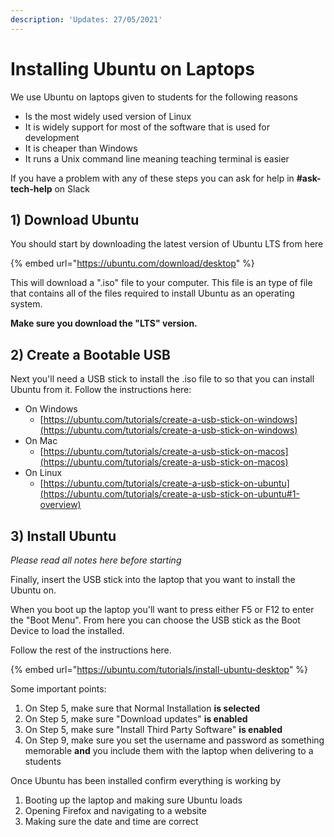 ```yaml
---
description: 'Updates: 27/05/2021'
---
```


# Installing Ubuntu on Laptops

We use Ubuntu on laptops given to students for the following reasons

* Is the most widely used version of Linux
* It is widely support for most of the software that is used for development
* It is cheaper than Windows
* It runs a Unix command line meaning teaching terminal is easier

If you have a problem with any of these steps you can ask for help in **\#ask-tech-help** on Slack

## 1\) Download Ubuntu

You should start by downloading the latest version of Ubuntu LTS from here

{% embed url="https://ubuntu.com/download/desktop" %}

This will download  a ".iso" file to your computer. This file is an type of file that contains all of the files required to install Ubuntu as an operating system.

**Make sure you download the "LTS" version.** 

## 2\) Create a Bootable USB

Next you'll need a USB stick to install the .iso file to so that you can install Ubuntu from it. Follow the instructions here:

* On Windows
  * [https://ubuntu.com/tutorials/create-a-usb-stick-on-windows](https://ubuntu.com/tutorials/create-a-usb-stick-on-windows)
* On Mac
  * [https://ubuntu.com/tutorials/create-a-usb-stick-on-macos](https://ubuntu.com/tutorials/create-a-usb-stick-on-macos)
* On Linux
  * [https://ubuntu.com/tutorials/create-a-usb-stick-on-ubuntu](https://ubuntu.com/tutorials/create-a-usb-stick-on-ubuntu#1-overview)

## 3\) Install Ubuntu

_Please read all notes here before starting_

Finally, insert the USB stick into the laptop that you want to install the Ubuntu on. 

When you boot up the laptop you'll want to press either F5 or F12 to enter the "Boot Menu". From here you can choose the USB stick as the Boot Device to load the installed.

Follow the rest of the instructions here.

{% embed url="https://ubuntu.com/tutorials/install-ubuntu-desktop" %}

Some important points:

1. On Step 5, make sure that Normal Installation **is selected**
2. On Step 5, make sure "Download updates" **is enabled**
3. On Step 5, make sure "Install Third Party Software" **is enabled**
4. On Step 9, make sure you set the username and password as something memorable **and** you include them with the laptop when delivering to a students

Once Ubuntu has been installed confirm everything is working by 

1. Booting up the laptop and making sure Ubuntu loads
2. Opening Firefox and navigating to a website
3. Making sure the date and time are correct





